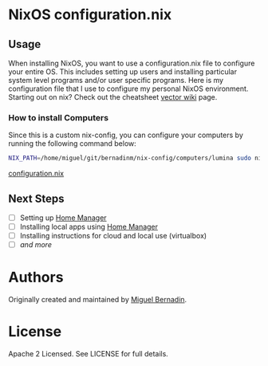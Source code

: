 # NixOS configuration.nix

## Usage

When installing NixOS, you want to use a configuration.nix file to configure your entire OS. This includes setting up users and installing particular system level programs and/or user specific programs. Here is my configuration file that I use to configure my personal NixOS environment. Starting out on nix? Check out the cheatsheet [vector wiki](https://nixos.wiki/index.php?title=Cheatsheet&useskin=vector) page.

### How to install Computers

Since this is a custom nix-config, you can configure your computers by running the following command below:

```bash
NIX_PATH=/home/miguel/git/bernadinm/nix-config/computers/lumina sudo nixos-rebuild switch
```

[configuration.nix](./configuration.nix)

## Next Steps
- [ ] Setting up [Home Manager](https://nixos.wiki/wiki/Home_Manager)
- [ ] Installing local apps using [Home Manager](https://nixos.wiki/wiki/Home_Manager)
- [ ] Installing instructions for cloud and local use (virtualbox)
- [ ] _and more_

# Authors

Originally created and maintained by [Miguel Bernadin](https://github.com/bernadinm).


# License

Apache 2 Licensed. See LICENSE for full details.
